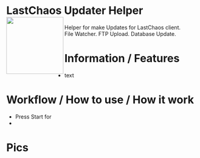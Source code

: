 # LastChaos Updater Helper <img align="left" src="https://user-images.githubusercontent.com/5092697/136836589-b655f88e-f67e-433d-bc2a-12c0534e05d9.png" width="150px">

Helper for make Updates for LastChaos client.<br/>
File Watcher.
FTP Upload.
Database Update.

# Information / Features
* text

# Workflow / How to use / How it work
* Press Start for
* 
# Pics
